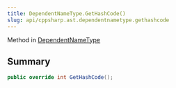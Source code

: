 ```yaml
---
title: DependentNameType.GetHashCode()
slug: api/cppsharp.ast.dependentnametype.gethashcode
---
```

Method in [DependentNameType](/api/cppsharp/ast/dependentnametype)

## Summary



```csharp
public override int GetHashCode();
```

